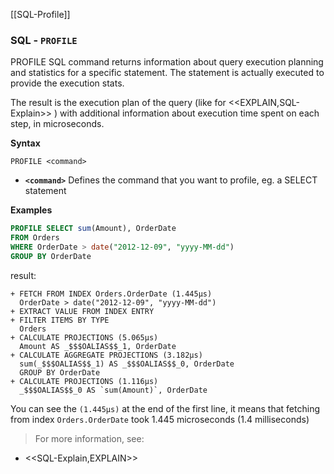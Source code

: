 [[SQL-Profile]]
### SQL - `PROFILE`

PROFILE SQL command returns information about query execution planning and statistics for a specific statement.
The statement is actually executed to provide the execution stats.

The result is the execution plan of the query (like for <<EXPLAIN,SQL-Explain>> ) with additional information about execution time spent on each step, in microseconds.

**Syntax**

```
PROFILE <command>
```

- **`<command>`** Defines the command that you want to profile, eg. a SELECT statement

**Examples**


```sql
PROFILE SELECT sum(Amount), OrderDate 
FROM Orders 
WHERE OrderDate > date("2012-12-09", "yyyy-MM-dd") 
GROUP BY OrderDate  
```
result:

```
+ FETCH FROM INDEX Orders.OrderDate (1.445μs)
  OrderDate > date("2012-12-09", "yyyy-MM-dd")
+ EXTRACT VALUE FROM INDEX ENTRY
+ FILTER ITEMS BY TYPE 
  Orders
+ CALCULATE PROJECTIONS (5.065μs)
  Amount AS _$$$OALIAS$$_1, OrderDate
+ CALCULATE AGGREGATE PROJECTIONS (3.182μs)
  sum(_$$$OALIAS$$_1) AS _$$$OALIAS$$_0, OrderDate
  GROUP BY OrderDate
+ CALCULATE PROJECTIONS (1.116μs)
  _$$$OALIAS$$_0 AS `sum(Amount)`, OrderDate
```

You can see the `(1.445μs)` at the end of the first line, it means that fetching from index `Orders.OrderDate` took 1.445 microseconds (1.4 milliseconds)

>For more information, see:

- <<SQL-Explain,EXPLAIN>>
